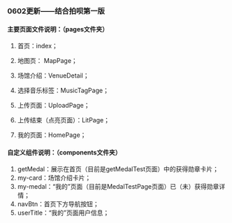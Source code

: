 ﻿### 0602更新——结合拍呗第一版

#### 主要页面文件说明：（pages文件夹）

1. 首页：index；

2. 地图页： MapPage；

3. 场馆介绍：VenueDetail；

4. 选择音乐标签：MusicTagPage；

5. 上传页面：UploadPage；

6. 上传结束（点亮页面）：LitPage；

7. 我的页面：HomePage；

   

#### 自定义组件说明：（components文件夹）

1. getMedal：展示在首页（目前是getMedalTest页面）中的获得勋章卡片；
2. my-card：场馆介绍卡片；
3. my-medal：“我的”页面（目前是MedalTestPage页面）已（未）获得勋章详情；
4. navBtn：首页下方导航按钮；
5. userTitle：“我的”页面用户信息；

